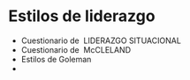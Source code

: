 # Estilos de liderazgo

 - Cuestionario de  LIDERAZGO SITUACIONAL
 - Cuestionario de  McCLELAND 
 - Estilos de Goleman
 - 